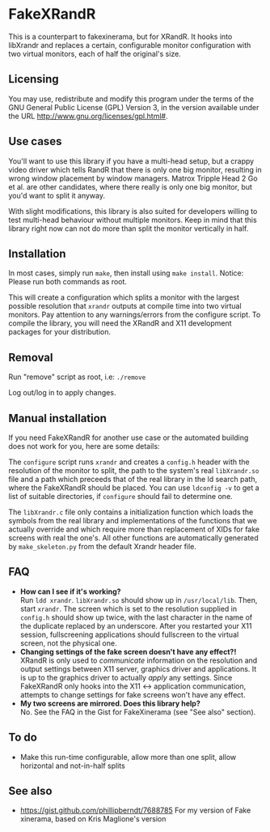 FakeXRandR
==========

This is a counterpart to fakexinerama, but for XRandR. It hooks into libXrandr
and replaces a certain, configurable monitor configuration with two virtual
monitors, each of half the original's size.

Licensing
---------

You may use, redistribute and modify this program under the terms of the GNU
General Public License (GPL) Version 3, in the version available under the URL
http://www.gnu.org/licenses/gpl.html#.

Use cases
---------

You'll want to use this library if you have a multi-head setup, but a crappy
video driver which tells RandR that there is only one big monitor, resulting in
wrong window placement by window managers. Matrox Tripple Head 2 Go et al. are
other candidates, where there really is only one big monitor, but you'd want to
split it anyway.

With slight modifications, this library is also suited for developers willing to
test multi-head behaviour without multiple monitors. Keep in mind that this library
right now can not do more than split the monitor vertically in half.

Installation
------------

In most cases, simply run `make`, then install using `make install`. 
Notice: Please run both commands as root. 

This will create a configuration which splits a monitor with the largest possible
resolution that `xrandr` outputs at compile time into two virtual monitors. Pay
attention to any warnings/errors from the configure script. To compile the
library, you will need the XRandR and X11 development packages for your
distribution.

Removal
------------

Run "remove" script as root, i.e: `./remove` 

Log out/log in to apply changes.


Manual installation
-------------------

If you need FakeXRandR for another use case or the automated building does not
work for you, here are some details:

The `configure` script runs `xrandr` and creates a `config.h` header with the
resolution of the monitor to split, the path to the system's real `libXrandr.so`
file and a path which preceeds that of the real library in the ld search path,
where the FakeXRandR should be placed. You can use `ldconfig -v` to get a list
of suitable directories, if `configure` should fail to determine one.

The `libXrandr.c` file only contains a initialization function which loads the
symbols from the real library and implementations of the functions that we
actually override and which require more than replacement of XIDs for fake
screens with real the one's. All other functions are automatically generated
by `make_skeleton.py` from the default Xrandr header file.

FAQ
---

* **How can I see if it's working?**<br/>
  Run `ldd xrandr`. `libXrandr.so` should show up in `/usr/local/lib`. Then,
  start `xrandr`. The screen which is set to the resolution supplied in
  `config.h` should show up twice, with the last character in the name of the
  duplicate replaced by an underscore. After you restarted your X11 session,
  fullscreening applications should fullscreen to the virtual screen, not the
  physical one.
* **Changing settings of the fake screen doesn't have any effect?!**<br/>
  XRandR is only used to *communicate* information on the resolution and output
  settings between X11 server, graphics driver and applications. It is up to
  the graphics driver to actually *apply* any settings. Since FakeXRandR
  only hooks into the X11 ↔ application communication, attempts to change
  settings for fake screens won't have any effect.
* **My two screens are mirrored. Does this library help?**<br/>
  No. See the FAQ in the Gist for FakeXinerama (see "See also" section).

To do
-----

* Make this run-time configurable, allow more than one split, allow horizontal and not-in-half splits

See also
--------

 * https://gist.github.com/phillipberndt/7688785
   For my version of Fake xinerama, based on Kris Maglione's version
